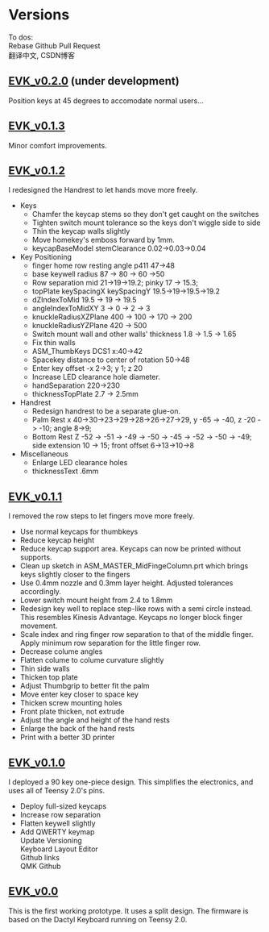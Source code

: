 # Versions  
To dos:  
Rebase Github Pull Request  
翻译中文, CSDN博客  

## [EVK_v0.2.0](EVK_v0.2.0) (under development)
Position keys at 45 degrees to accomodate normal users... 


## [EVK_v0.1.3](EVK_v0.1.2.1)  
Minor comfort improvements.  


## [EVK_v0.1.2](EVK_v0.1.2) 
I redesigned the Handrest to let hands move more freely.
* Keys
  * Chamfer the keycap stems so they don't get caught on the switches  
  * Tighten switch mount tolerance so the keys don't wiggle side to side
  * Thin the keycap walls slightly
  * Move homekey's emboss forward by 1mm.
  * keycapBaseModel stemClearance 0.02->0.03->0.04
* Key Positioning
  * finger home row resting angle p411 47->48
  * base keywell radius 87 -> 80 -> 60 ->50
  * Row separation mid 21->19->19.2; pinky 17 -> 15.3; 
  * topPlate keySpacingX keySpacingY 19.5->19->19.5->19.2
  * dZIndexToMid 19.5 -> 19 -> 19.5
  * angleIndexToMidXY 3 -> 0 -> 2 -> 3
  * knuckleRadiusXZPlane 400 -> 100 -> 170 -> 200
  * knuckleRadiusYZPlane 420 -> 500
  * Switch mount wall and other walls' thickness 1.8 -> 1.5 -> 1.65
  * Fix thin walls
  * ASM_ThumbKeys DCS1 x:40->42
  * Spacekey distance to center of rotation 50->48
  * Enter key offset -x 2->3; y 1; z 20
  * Increase LED clearance hole diameter.
  * handSeparation 220->230
  * thicknessTopPlate 2.7 -> 2.5mm
* Handrest
  * Redesign handrest to be a separate glue-on.
  * Palm Rest x 40->30->23->29->28->26->27->29, y -65 -> -40, z -20 -> -10;  angle 8->9;  
  * Bottom Rest Z -52 -> -51 -> -49 -> -50 -> -45 -> -52 -> -50 -> -49; side extension 10 -> 15; front offset 6->13->10->8
* Miscellaneous
  * Enlarge LED clearance holes
  * thicknessText .6mm

## [EVK_v0.1.1](EVK_v0.1.1)
I removed the row steps to let fingers move more freely.
* Use normal keycaps for thumbkeys
* Reduce keycap height
* Reduce keycap support area. Keycaps can now be printed without supports.
* Clean up sketch in ASM_MASTER_MidFingeColumn.prt which brings keys slightly closer to the fingers
* Use 0.4mm nozzle and 0.3mm layer height. Adjusted tolerances accordingly.
* Lower switch mount height from 2.4 to 1.8mm
* Redesign key well to replace step-like rows with a semi circle instead. This resembles Kinesis Advantage. Keycaps no longer block finger movement.
* Scale index and ring finger row separation to that of the middle finger. Apply minimum row separation for the little finger row.
* Decrease colume angles
* Flatten colume to colume curvature slightly
* Thin side walls
* Thicken top plate
* Adjust Thumbgrip to better fit the palm
* Move enter key closer to space key
* Thicken screw mounting holes  
* Front plate thicken, not extrude  
* Adjust the angle and height of the hand rests  
* Enlarge the back of the hand rests  
* Print with a better 3D printer  

## [EVK_v0.1.0](EVK_v0.1.0)
I deployed a 90 key one-piece design. This simplifies the electronics, and uses all of Teensy 2.0's pins.   
* Deploy full-sized keycaps  
* Increase row separation
* Flatten keywell slightly
* Add QWERTY keymap   
Update Versioning  
  Keyboard Layout Editor   
  Github links  
  QMK Github  

## [EVK_v0.0](EVK_v0.0) 
This is the first working prototype. It uses a split design. The firmware is based on the Dactyl Keyboard running on Teensy 2.0.  